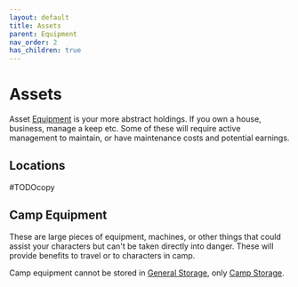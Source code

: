```yaml
---
layout: default
title: Assets
parent: Equipment
nav_order: 2
has_children: true
---
```

# Assets
Asset [Equipment](Core/Equipment) is your more abstract holdings. If you own a house, business, manage a keep etc. Some of these will require active management to maintain, or have maintenance costs and potential earnings. 

## Locations
#TODOcopy 

## Camp Equipment
These are large pieces of equipment, machines, or other things that could assist your characters but can't be taken directly into danger. These will provide benefits to travel or to characters in camp.

Camp equipment cannot be stored in [General Storage](Game/Storage#General%20Storage), only [Camp Storage](Game/Storage#Camp%20Storage).